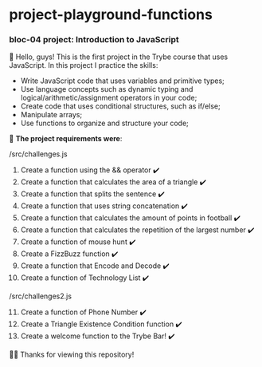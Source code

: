 # project-playground-functions

### bloc-04 project: Introduction to JavaScript

👋 Hello, guys!
This is the first project in the Trybe course that uses JavaScript.
In this project I practice the skills:
- Write JavaScript code that uses variables and primitive types;
- Use language concepts such as dynamic typing and logical/arithmetic/assignment operators in your code;
- Create code that uses conditional structures, such as if/else;
- Manipulate arrays;
- Use functions to organize and structure your code;

📖 **The project requirements were**:

/src/challenges.js

1. Create a function using the && operator ✔️
2. Create a function that calculates the area of a triangle ✔️
3. Create a function that splits the sentence ✔️
4. Create a function that uses string concatenation ✔️
5. Create a function that calculates the amount of points in football ✔️
6. Create a function that calculates the repetition of the largest number ✔️
7. Create a function of mouse hunt ✔️
8. Create a FizzBuzz function ✔️
9. Create a function that Encode and Decode ✔️
10. Create a function of Technology List ✔️

/src/challenges2.js

11. Create a function of Phone Number ✔️
12. Create a Triangle Existence Condition function ✔️
13. Create a welcome function to the Trybe Bar! ✔️

🙏🏽 Thanks for viewing this repository!
